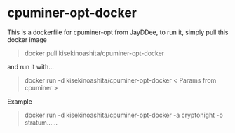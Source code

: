 cpuminer-opt-docker
===================

This is a dockerfile for cpuminer-opt from JayDDee,
to run it, simply pull this docker image

> docker pull kisekinoashita/cpuminer-opt-docker

and run it with...

> docker run -d kisekinoashita/cpuminer-opt-docker < Params from cpuminer >

Example

> docker run -d kisekinoashita/cpuminer-opt-docker -a cryptonight -o stratum......

